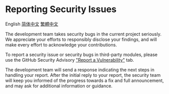 # Reporting Security Issues

English
[简体中文](SECURE_zh_CN.md)
[繁體中文](SECURE_zh_TW.md)

The development team takes security bugs in the current project seriously. We appreciate your efforts to responsibly disclose your findings, and will make every effort to acknowledge your contributions.

To report a security issue or security bugs in third-party modules, please use the GitHub Security Advisory ["Report a Vulnerability"](https://github.com/wmkm0113/utils-jdk11/security/advisories/new) tab.

The development team will send a response indicating the next steps in handling your report. After the initial reply to your report, the security team will keep you informed of the progress towards a fix and full announcement, and may ask for additional information or guidance.
